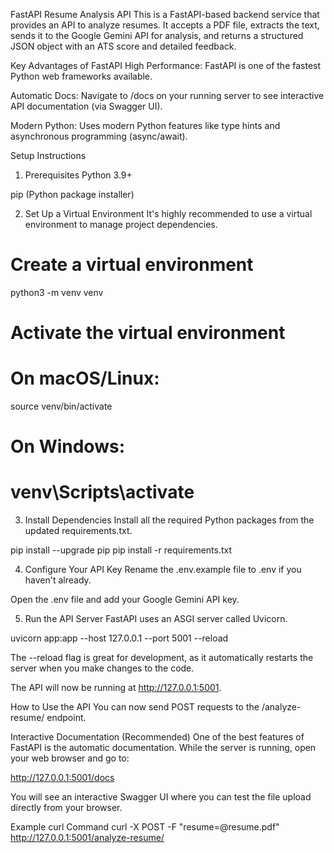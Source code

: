 FastAPI Resume Analysis API
This is a FastAPI-based backend service that provides an API to analyze resumes. It accepts a PDF file, extracts the text, sends it to the Google Gemini API for analysis, and returns a structured JSON object with an ATS score and detailed feedback.

Key Advantages of FastAPI
High Performance: FastAPI is one of the fastest Python web frameworks available.

Automatic Docs: Navigate to /docs on your running server to see interactive API documentation (via Swagger UI).

Modern Python: Uses modern Python features like type hints and asynchronous programming (async/await).

Setup Instructions
1. Prerequisites
Python 3.9+

pip (Python package installer)

2. Set Up a Virtual Environment
It's highly recommended to use a virtual environment to manage project dependencies.

# Create a virtual environment
python3 -m venv venv

# Activate the virtual environment
# On macOS/Linux:
source venv/bin/activate
# On Windows:
# venv\Scripts\activate

3. Install Dependencies
Install all the required Python packages from the updated requirements.txt.

pip install --upgrade pip
pip install -r requirements.txt

4. Configure Your API Key
Rename the .env.example file to .env if you haven't already.

Open the .env file and add your Google Gemini API key.

5. Run the API Server
FastAPI uses an ASGI server called Uvicorn.

uvicorn app:app --host 127.0.0.1 --port 5001 --reload

The --reload flag is great for development, as it automatically restarts the server when you make changes to the code.

The API will now be running at http://127.0.0.1:5001.

How to Use the API
You can now send POST requests to the /analyze-resume/ endpoint.

Interactive Documentation (Recommended)
One of the best features of FastAPI is the automatic documentation. While the server is running, open your web browser and go to:

http://127.0.0.1:5001/docs

You will see an interactive Swagger UI where you can test the file upload directly from your browser.

Example curl Command
curl -X POST -F "resume=@resume.pdf" http://127.0.0.1:5001/analyze-resume/

